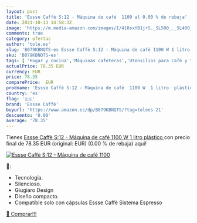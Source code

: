 ```yaml
---
layout: post
title: 'Essse Caffè S:12 - Máquina de café  1100 al 0.00 % de rebaja'
date: 2021-10-13 14:58:32
image: 'https://m.media-amazon.com/images/I/410sxYB1j+S._SL500_._SL400_.jpg'
comments: true
category: ofertas
author: 'tole.es'
slug: 'B079KBNQTS-es Essse Caffè S:12 - Máquina de café 1100 W 1 litro plástico'
sku: 'B079KBNQTS-es'
tags: [ 'Hogar y cocina','Máquinas cafeteras','Utensilios para café y té','café','essse caffè', ]
actualPrice: 78.35 EUR
currency: EUR
price: 78.35
comparePrice:  EUR
prodname: 'Essse Caffè S:12 - Máquina de café  1100 W  1 litro  plástico '
country: 'es'
flag: '🇪🇸'
brand: 'Essse Caffè'
buyurl: 'https://www.amazon.es/dp/B079KBNQTS/?tag=tolees-21'
descuento: '0.00'
average: '78.35'
---
```


Tienes [Essse Caffè S:12 - Máquina de café  1100 W  1 litro  plástico ](https://www.amazon.es/dp/B079KBNQTS/?tag=tolees-21) con precio final de  78.35 EUR (original:  EUR) (0.00 %  de rebaja) aqui!

[![Essse Caffè S:12 - Máquina de café  1100](https://m.media-amazon.com/images/I/410sxYB1j+S._SL500_._SL400_.jpg)](https://www.amazon.es/dp/B079KBNQTS/?tag=tolees-21)

🔎:

- Tecnología.
- Silencioso.
- Giugiaro Design
- Diseño compacto.
- Compatible solo con cápsulas Essse Caffè Sistema Espresso

[🛒 Comprar!!!](https://www.amazon.es/dp/B079KBNQTS/?tag=tolees-21)
